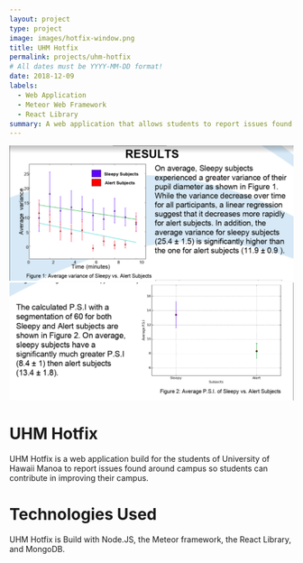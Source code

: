 ```yaml
---
layout: project
type: project
image: images/hotfix-window.png
title: UHM Hotfix
permalink: projects/uhm-hotfix
# All dates must be YYYY-MM-DD format!
date: 2018-12-09
labels:
  - Web Application
  - Meteor Web Framework
  - React Library
summary: A web application that allows students to report issues found on campus.
---
```


<img class="ui image" src="../images/pupil-varience.png">
<img class="ui image" src="../images/psi.png">

# UHM Hotfix
UHM Hotfix is a web application build for the students of University of Hawaii Manoa to report issues found around campus so 
students can contribute in improving their campus.

# Technologies Used 
UHM Hotfix is Build with Node.JS, the Meteor framework, the React Library, and MongoDB. 

